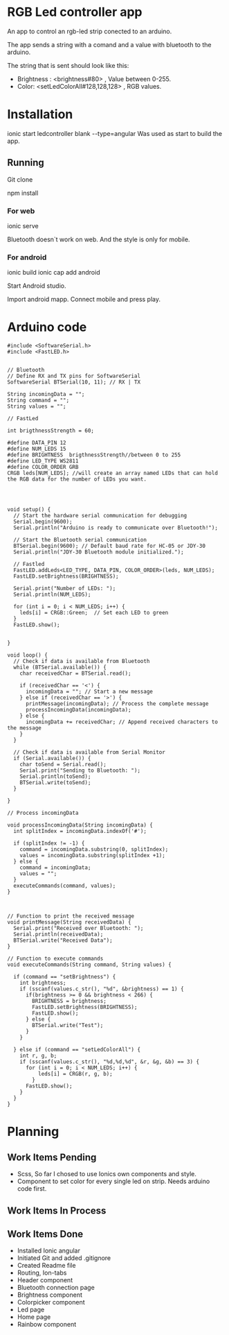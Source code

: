 # RGB Led controller app

An app to control an rgb-led strip conected to an arduino.

The app sends a string with a comand and a value with bluetooth to the arduino.

The string that is sent should look like this:

- Brightness : <brightness#80> , Value between 0-255.
- Color: <setLedColorAll#128,128,128> , RGB values.

# Installation

ionic start ledcontroller blank --type=angular
Was used as start to build the app.

## Running

Git clone

npm install

### For web

ionic serve

Bluetooth doesn`t work on web.
And the style is only for mobile.

### For android

ionic build
ionic cap add android

Start Android studio.

Import android mapp.
Connect mobile and press play.

# Arduino code

```
#include <SoftwareSerial.h>
#include <FastLED.h>


// Bluetooth
// Define RX and TX pins for SoftwareSerial
SoftwareSerial BTSerial(10, 11); // RX | TX

String incomingData = "";
String command = "";
String values = "";

// FastLed

int brigthnessStrength = 60;

#define DATA_PIN 12
#define NUM_LEDS 15
#define BRIGHTNESS  brigthnessStrength//between 0 to 255
#define LED_TYPE WS2811
#define COLOR_ORDER GRB
CRGB leds[NUM_LEDS]; //will create an array named LEDs that can hold the RGB data for the number of LEDs you want.




void setup() {
  // Start the hardware serial communication for debugging
  Serial.begin(9600);
  Serial.println("Arduino is ready to communicate over Bluetooth!");

  // Start the Bluetooth serial communication
  BTSerial.begin(9600); // Default baud rate for HC-05 or JDY-30
  Serial.println("JDY-30 Bluetooth module initialized.");

  // Fastled
  FastLED.addLeds<LED_TYPE, DATA_PIN, COLOR_ORDER>(leds, NUM_LEDS);
  FastLED.setBrightness(BRIGHTNESS);

  Serial.print("Number of LEDs: ");
  Serial.println(NUM_LEDS);

  for (int i = 0; i < NUM_LEDS; i++) {
    leds[i] = CRGB::Green;  // Set each LED to green
  }
  FastLED.show();


}

void loop() {
  // Check if data is available from Bluetooth
  while (BTSerial.available()) {
    char receivedChar = BTSerial.read();

    if (receivedChar == '<') {
      incomingData = ""; // Start a new message
    } else if (receivedChar == '>') {
      printMessage(incomingData); // Process the complete message
      processIncomingData(incomingData);
    } else {
      incomingData += receivedChar; // Append received characters to the message
    }
  }

  // Check if data is available from Serial Monitor
  if (Serial.available()) {
    char toSend = Serial.read();
    Serial.print("Sending to Bluetooth: ");
    Serial.println(toSend);
    BTSerial.write(toSend);
  }

}

// Process incomingData

void processIncomingData(String incomingData) {
  int splitIndex = incomingData.indexOf('#');

  if (splitIndex != -1) {
    command = incomingData.substring(0, splitIndex);
    values = incomingData.substring(splitIndex +1);
  } else {
    command = incomingData;
    values = "";
  }
  executeCommands(command, values);
}



// Function to print the received message
void printMessage(String receivedData) {
  Serial.print("Received over Bluetooth: ");
  Serial.println(receivedData);
  BTSerial.write("Received Data");
}

// Function to execute commands
void executeCommands(String command, String values) {

  if (command == "setBrightness") {
    int brightness;
    if (sscanf(values.c_str(), "%d", &brightness) == 1) {
      if(brightness >= 0 && brightness < 266) {
        BRIGHTNESS = brightness;
        FastLED.setBrightness(BRIGHTNESS);
        FastLED.show();
      } else {
        BTSerial.write("Test");
      }
    }

  } else if (command == "setLedColorAll") {
    int r, g, b;
    if (sscanf(values.c_str(), "%d,%d,%d", &r, &g, &b) == 3) {
      for (int i = 0; i < NUM_LEDS; i++) {
          leds[i] = CRGB(r, g, b);
        }
      FastLED.show();
    }
  }
}
```

# Planning

## Work Items Pending

- Scss, So far I chosed to use Ionics own components and style.
- Component to set color for every single led on strip. Needs arduino code first.

## Work Items In Process

## Work Items Done

- Installed Ionic angular
- Initiated Git and added .gitignore
- Created Readme file
- Routing, Ion-tabs
- Header component
- Bluetooth connection page
- Brightness component
- Colorpicker component
- Led page
- Home page
- Rainbow component
